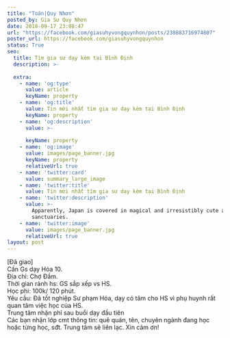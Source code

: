 ```yaml
---
title: "Toán|Quy Nhơn"
posted_by: Gia Sư Quy Nhơn
date: 2018-09-17 23:08:47
url: "https://facebook.com/giasuhyvongquynhon/posts/238883716974807"
poster_url: https://facebook.com/giasuhyvongquynhon
status: True
seo:
  title: Tìm gia sư dạy kèm tại Bình Định
  description: >-
    
  extra:
    - name: 'og:type'
      value: article
      keyName: property
    - name: 'og:title'
      value: Tin mới nhất tìm gia sư dạy kèm tại Bình Định
      keyName: property
    - name: 'og:description'
      value: >-
        
      keyName: property
    - name: 'og:image'
      value: images/page_banner.jpg
      keyName: property
      relativeUrl: true
    - name: 'twitter:card'
      value: summary_large_image
    - name: 'twitter:title'
      value: Tin mới nhất tìm gia sư dạy kèm tại Bình Định
    - name: 'twitter:description'
      value: >-
        Apparently, Japan is covered in magical and irresistibly cute animal
        sanctuaries.
    - name: 'twitter:image'
      value: images/page_banner.jpg
      relativeUrl: true
layout: post
---
```

[Đã giao]<br>Cần Gs dạy Hóa 10.<br>Địa chỉ: Chợ Đầm.<br>Thời gian rảnh hs: GS sắp xếp vs HS.<br>Học phí: 100k/ 120 phút.<br>Yêu cầu: Đã tốt nghiệp Sư phạm Hóa, dạy có tâm cho HS vì phụ huynh rất quan tâm việc học của HS.<br>Trung tâm nhận phí sau buổi dạy đầu tiên<br>Các bạn nhận lớp cmt thông tin: quê quán, tên, chuyên ngành đang học hoặc từng học, sđt. Trung tâm sẽ liên lạc. Xin cảm ơn!
